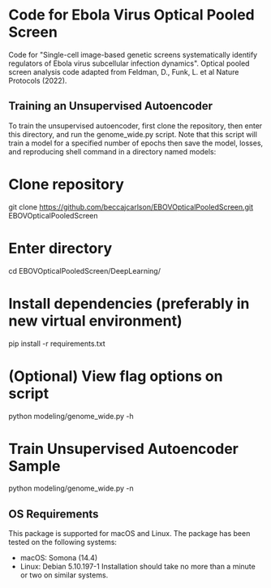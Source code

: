 # Code for Ebola Virus Optical Pooled Screen

Code for "Single-cell image-based genetic screens systematically
identify regulators of Ebola virus subcellular infection dynamics".
Optical pooled screen analysis code adapted from Feldman, D., Funk, L. et al Nature Protocols (2022).

## Training an Unsupervised Autoencoder
To train the unsupervised autoencoder, first clone the repository, then enter this directory, and run the genome_wide.py script. Note that this script will train a model for a specified number of epochs then save the model, losses, and reproducing shell command in a directory named models:

# Clone repository
git clone https://github.com/beccajcarlson/EBOVOpticalPooledScreen.git EBOVOpticalPooledScreen
# Enter directory
cd EBOVOpticalPooledScreen/DeepLearning/
# Install dependencies (preferably in new virtual environment)
pip install -r requirements.txt
# (Optional) View flag options on script
python modeling/genome_wide.py -h
# Train Unsupervised Autoencoder Sample
python modeling/genome_wide.py -n

## OS Requirements
This package is supported for macOS and Linux. The package has been tested on the following systems:
- macOS: Somona (14.4)
- Linux: Debian 5.10.197-1 
Installation should take no more than a minute or two on similar systems.
